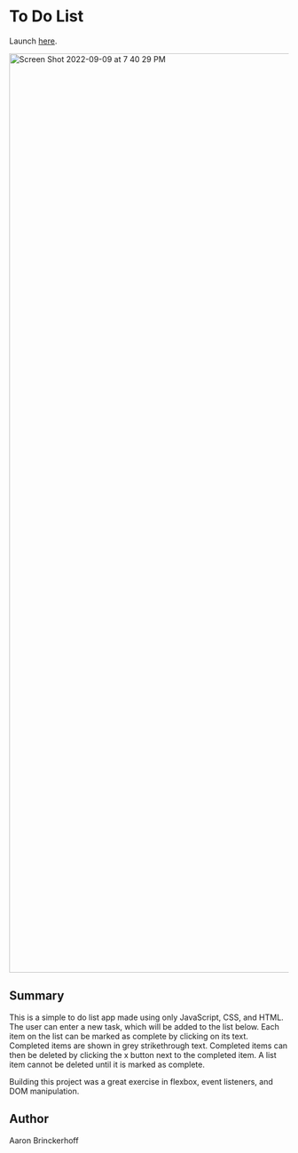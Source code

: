 # To Do List

Launch <a href="https://aaronawb.github.io/to_do_list/">here</a>.

<img width="1657" alt="Screen Shot 2022-09-09 at 7 40 29 PM" src="https://user-images.githubusercontent.com/108595340/189465794-75d1a5ee-4034-4a8b-832b-0ab6056afe45.png">

## Summary

This is a simple to do list app made using only JavaScript, CSS, and HTML. The user can enter a new task, which will be added to the list below. Each item on the list can be marked as complete by clicking on its text. Completed items are shown in grey strikethrough text. Completed items can then be deleted by clicking the x button next to the completed item. A list item cannot be deleted until it is marked as complete.

Building this project was a great exercise in flexbox, event listeners, and DOM manipulation.

## Author

Aaron Brinckerhoff